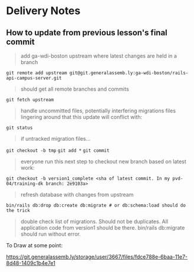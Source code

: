 # Delivery Notes

## How to update from previous lesson's final commit

> add ga-wdi-boston upstream where latest changes are held in a branch

`git remote add upstream git@git.generalassemb.ly:ga-wdi-boston/rails-api-campus-server.git`

> should get all remote branches and commits

`git fetch upstream`

> handle uncommitted files, potentially interfering migrations files lingering around that this update will conflict with:

`git status`

> if untracked migration files...

`git checkout -b tmp`
`git add *`
`git commit`

> everyone run this next step to checkout new branch based on latest work:

`git checkout -b version1_complete <sha of latest commit. In my pvd-04/training-dk branch: 2e9103a>`

> refresh database with changes from upstream

`bin/rails db:drop db:create db:migrate # or db:schema:load should do the trick`

> double check list of migrations. Should not be duplicates. All application code from version1 should be there. bin/rails db:migrate should run without error.

To Draw at some point:

https://git.generalassemb.ly/storage/user/3667/files/fdce788e-6baa-11e7-8d48-1409c1b4e7e1
